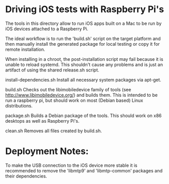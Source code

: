 Driving iOS tests with Raspberry Pi's
=====================================

The tools in this directory allow to run iOS apps
built on a Mac to be run by iOS devices attached
to a Raspberry Pi.

The ideal workflow is to run the 'build.sh' script on
the target platform and then manually install the generated
package for local testing or copy it for remote installation.

When installing in a chroot, the post-installation script may
fail because it is unable to reload systemd. This shouldn't
cause any problems and is just an artifact of using the
shared release.sh script.

install-dependencies.sh
Install all necessary system packages via apt-get.

build.sh
Checks out the libimobiledevice
family of tools (see http://www.libimobiledevice.org/)
and builds them. This is intended to be run a raspberry pi,
but should work on most (Debian based) Linux distributions.

package.sh
Builds a Debian package of the tools. This
should work on x86 desktops as well as Raspberry Pi's.

clean.sh
Removes all files created by build.sh.

Deployment Notes:
=================
To make the USB connection to the iOS device more stable
it is recommended to remove the 'libmtp9' and 'libmtp-common'
packages and their dependencies.
